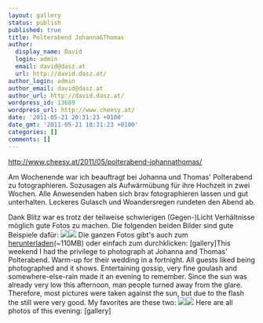 ```yaml
---
layout: gallery
status: publish
published: true
title: Polterabend Johanna&Thomas
author:
  display_name: David
  login: admin
  email: david@dasz.at
  url: http://david.dasz.at/
author_login: admin
author_email: david@dasz.at
author_url: http://david.dasz.at/
wordpress_id: 13689
wordpress_url: http://www.cheesy.at/
date: '2011-05-21 20:31:23 +0100'
date_gmt: '2011-05-21 18:31:23 +0100'
categories: []
comments: []
---
```

http://www.cheesy.at/2011/05/polterabend-johannathomas/
<!--:de-->Am Wochenende war ich beauftragt bei Johanna und Thomas' Polterabend zu fotographieren. Sozusagen als Aufwärmübung für ihre Hochzeit in zwei Wochen. Alle Anwesenden haben sich brav fotographieren lassen und gut unterhalten. Leckeres Gulasch und Woandersregen rundeten den Abend ab.
Dank Blitz war es trotz der teilweise schwierigen (Gegen-)Licht Verhältnisse möglich gute Fotos zu machen. Die folgenden beiden Bilder sind gute Beispiele dafür:
[![](http://www.cheesy.at/wp-content/uploads/IMG_5111_1-300x200.jpg)](http://www.cheesy.at/wp-content/uploads/IMG_5111_1.jpg)[![](http://www.cheesy.at/wp-content/uploads/IMG_5112_2-300x200.jpg)](http://www.cheesy.at/wp-content/uploads/IMG_5112_2.jpg)
Die ganzen Fotos gibt's auch zum [herunterladen](http://www.cheesy.at/download/Polterabend.zip)(~110MB) oder einfach zum durchklicken:
[gallery]<!--:--><!--:en-->This weekend I had the privilege to photograph at Johanna and Thomas' Polterabend. Warm-up for their wedding in a fortnight. All guests liked being photographed and it shows. Entertaining gossip, very fine goulash and somewhere-else-rain made it an evening to remember.
Since the sun was already very low this afternoon, man people turned away from the glare. Therefore, most pictures were taken against the sun, but due to the flash the still were very good. My favorites are these two:
[![](http://www.cheesy.at/wp-content/uploads/IMG_5111_1-300x200.jpg)](http://www.cheesy.at/wp-content/uploads/IMG_5111_1.jpg)[![](http://www.cheesy.at/wp-content/uploads/IMG_5112_2-300x200.jpg)](http://www.cheesy.at/wp-content/uploads/IMG_5112_2.jpg)
Here are all photos of this evening:
[gallery]<!--:-->
